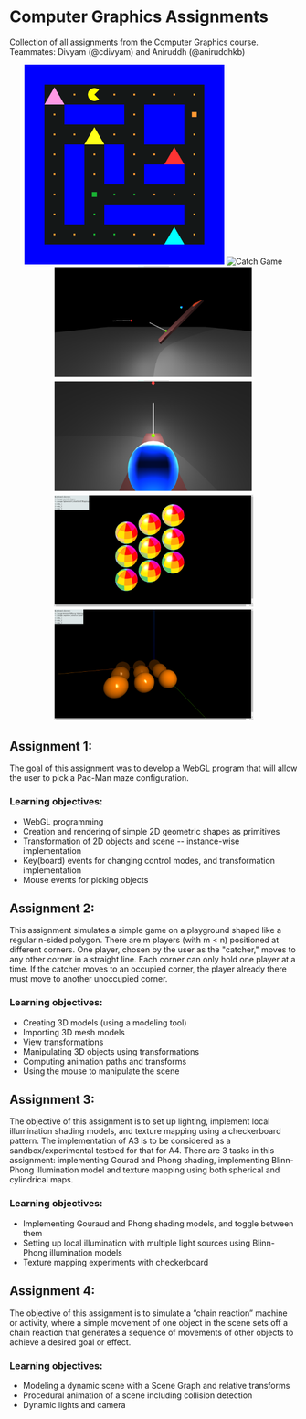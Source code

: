 # Computer Graphics Assignments
Collection of all assignments from the Computer Graphics course.
Teammates: Divyam (@cdivyam) and Aniruddh (@aniruddhkb)

<p align="center">
  <img src="./Assignment_1_Pacman/More/Screenshots/Dragged_and_dropped.png" width="350" title="Pacman">
  <img src="https://github.com/user-attachments/assets/2e2d7cc1-652f-4b4b-ba13-331f0e5ab208" width="350" alt="Catch Game">
  <img src="./Assignment_4_Pendulum_Animations_with_Collisions/Screenshots/entire scene.png" width="350" title="Pendulum">
  <img src="./Assignment_4_Pendulum_Animations_with_Collisions/Screenshots/camera attached to moving part.png" width="350" title="POV">
  <img src="./Assignment_3_Lighting_and_Textures/Screenshots/t3_1.png" width="350" title="Textures">
  <img src="./Assignment_3_Lighting_and_Textures/Screenshots/t1_2.png" width="350" title="Shading">
</p>

## Assignment 1:
The goal of this assignment was to develop a WebGL program that will allow the user to pick a Pac-Man maze configuration.

### Learning objectives:
- WebGL programming 
- Creation and rendering of simple 2D geometric shapes as primitives
- Transformation of 2D objects and scene -- instance-wise implementation
- Key(board) events for changing control modes, and transformation implementation 
- Mouse events for picking objects

## Assignment 2:
This assignment simulates a simple game on a playground shaped like a regular n-sided polygon. There are m players (with m < n) positioned at different corners. One player, chosen by the user as the "catcher," moves to any other corner in a straight line. Each corner can only hold one player at a time. If the catcher moves to an occupied corner, the player already there must move to another unoccupied corner.

### Learning objectives:
- Creating 3D models (using a modeling tool)
- Importing 3D mesh models
- View transformations
- Manipulating 3D objects using transformations
- Computing animation paths and transforms
- Using the mouse to manipulate the scene

## Assignment 3:
The objective of this assignment is to set up lighting, implement local illumination shading models, and texture mapping using a checkerboard pattern. The implementation of A3 is to be considered as a sandbox/experimental testbed for that for A4. There are 3 tasks in this assignment: implementing Gourad and Phong shading, implementing Blinn-Phong illumination model and texture mapping using both spherical and cylindrical maps.

### Learning objectives:
- Implementing Gouraud and Phong shading models, and toggle between them
- Setting up local illumination with multiple light sources using Blinn-Phong illumination models
- Texture mapping experiments with checkerboard

## Assignment 4:
The objective of this assignment is to simulate a “chain reaction” machine or activity, where a simple movement of one object in the scene sets off a chain reaction that generates a sequence of movements of other objects to achieve a desired goal or effect.

### Learning objectives:
- Modeling a dynamic scene with a Scene Graph and relative transforms
- Procedural animation of a scene including collision detection
- Dynamic lights and camera
